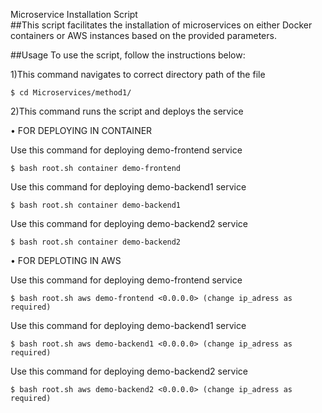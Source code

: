 Microservice Installation Script <br>
##This script facilitates the installation of microservices on either Docker containers or AWS instances based on the provided parameters.

##Usage
To use the script, follow the instructions below: <br>

1)This command navigates to correct directory path of the file <br>
 ``` 
 $ cd Microservices/method1/
```

2)This command runs the script and deploys the service <br>

• FOR DEPLOYING IN CONTAINER <br>

Use this command for deploying demo-frontend service <br>
  ```
  $ bash root.sh container demo-frontend
```

Use this command for deploying demo-backend1 service <br>
  ```
$ bash root.sh container demo-backend1
```

Use this command for deploying demo-backend2 service <br>
  ```
$ bash root.sh container demo-backend2
```

• FOR DEPLOTING IN AWS <br>
 
Use this command for deploying demo-frontend service <br>
  ```
  $ bash root.sh aws demo-frontend <0.0.0.0> (change ip_adress as required)
```

Use this command for deploying demo-backend1 service    
  ```
  $ bash root.sh aws demo-backend1 <0.0.0.0> (change ip_adress as required)
```

Use this command for deploying demo-backend2 service    
  ```
  $ bash root.sh aws demo-backend2 <0.0.0.0> (change ip_adress as required)
```




